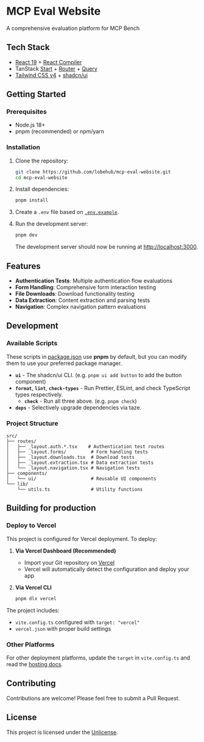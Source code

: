 # MCP Eval Website

A comprehensive evaluation platform for MCP Bench

## Tech Stack

- [React 19](https://react.dev) + [React Compiler](https://react.dev/learn/react-compiler)
- TanStack [Start](https://tanstack.com/start/latest) + [Router](https://tanstack.com/router/latest) + [Query](https://tanstack.com/query/latest)
- [Tailwind CSS v4](https://tailwindcss.com/) + [shadcn/ui](https://ui.shadcn.com/)

## Getting Started

### Prerequisites

- Node.js 18+ 
- pnpm (recommended) or npm/yarn

### Installation

1. Clone the repository:

   ```bash
   git clone https://github.com/lobehub/mcp-eval-website.git
   cd mcp-eval-website
   ```

2. Install dependencies:

   ```bash
   pnpm install
   ```

3. Create a `.env` file based on [`.env.example`](./.env.example).

4. Run the development server:

   ```bash
   pnpm dev
   ```

   The development server should now be running at [http://localhost:3000](http://localhost:3000).

## Features

- **Authentication Tests**: Multiple authentication flow evaluations
- **Form Handling**: Comprehensive form interaction testing
- **File Downloads**: Download functionality testing
- **Data Extraction**: Content extraction and parsing tests
- **Navigation**: Complex navigation pattern evaluations

## Development

### Available Scripts

These scripts in [package.json](./package.json#L5) use **pnpm** by default, but you can modify them to use your preferred package manager.

- **`ui`** - The shadcn/ui CLI. (e.g. `pnpm ui add button` to add the button component)
- **`format`**, **`lint`**, **`check-types`** - Run Prettier, ESLint, and check TypeScript types respectively.
  - **`check`** - Run all three above. (e.g. `pnpm check`)
- **`deps`** - Selectively upgrade dependencies via taze.

### Project Structure

```
src/
├── routes/
│   ├── _layout.auth.*.tsx    # Authentication test routes
│   ├── _layout.forms/         # Form handling tests
│   ├── _layout.downloads.tsx  # Download tests
│   ├── _layout.extraction.tsx # Data extraction tests
│   └── _layout.navigation.tsx # Navigation tests
├── components/
│   └── ui/                    # Reusable UI components
└── lib/
    └── utils.ts               # Utility functions
```

## Building for production

### Deploy to Vercel

This project is configured for Vercel deployment. To deploy:

1. **Via Vercel Dashboard (Recommended)**
   - Import your Git repository on [Vercel](https://vercel.com/new)
   - Vercel will automatically detect the configuration and deploy your app

2. **Via Vercel CLI**
   ```bash
   pnpm dlx vercel
   ```

The project includes:
- `vite.config.ts` configured with `target: "vercel"`
- `vercel.json` with proper build settings

### Other Platforms

For other deployment platforms, update the `target` in `vite.config.ts` and read the [hosting docs](https://tanstack.com/start/latest/docs/framework/react/hosting).

## Contributing

Contributions are welcome! Please feel free to submit a Pull Request.

## License

This project is licensed under the [Unlicense](./LICENSE).
